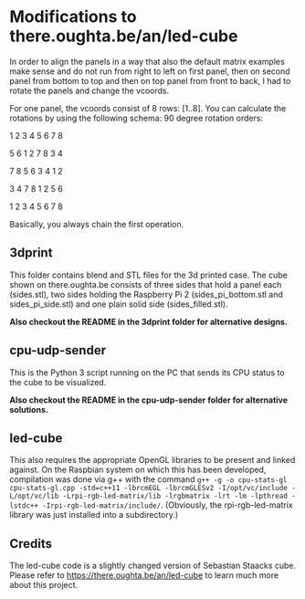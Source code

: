 # Modifications to there.oughta.be/an/led-cube
In order to align the panels in a way that also the default matrix examples make sense and do not run from right to left on first panel, then on second panel from bottom to top and then on top panel from front to back, I had to rotate the panels and change the vcoords.

For one panel, the vcoords consist of 8 rows: [1..8]. You can calculate the rotations by using the following schema:
90 degree rotation orders:

1 2 3 4 5 6 7 8

5 6 1 2 7 8 3 4

7 8 5 6 3 4 1 2

3 4 7 8 1 2 5 6

1 2 3 4 5 6 7 8

Basically, you always chain the first operation.


## 3dprint
This folder contains blend and STL files for the 3d printed case. The cube shown on there.oughta.be consists of three sides that hold a panel each (sides.stl), two sides holding the Raspberry Pi 2 (sides_pi_bottom.stl and sides_pi_side.stl) and one plain solid side (sides_filled.stl).

**Also checkout the README in the 3dprint folder for alternative designs.**

## cpu-udp-sender
This is the Python 3 script running on the PC that sends its CPU status to the cube to be visualized.

**Also checkout the README in the cpu-udp-sender folder for alternative solutions.**

## led-cube
This also requires the appropriate OpenGL libraries to be present and linked against. On the Raspbian system on which this has been developed, compilation was done via g++ with the command `g++ -g -o cpu-stats-gl cpu-stats-gl.cpp -std=c++11 -lbrcmEGL -lbrcmGLESv2 -I/opt/vc/include -L/opt/vc/lib -Lrpi-rgb-led-matrix/lib -lrgbmatrix -lrt -lm -lpthread -lstdc++ -Irpi-rgb-led-matrix/include/`. (Obviously, the rpi-rgb-led-matrix library was just installed into a subdirectory.)

## Credits
The led-cube code is a slightly changed version of Sebastian Staacks cube. Please refer to https://there.oughta.be/an/led-cube to learn much more about this project.
